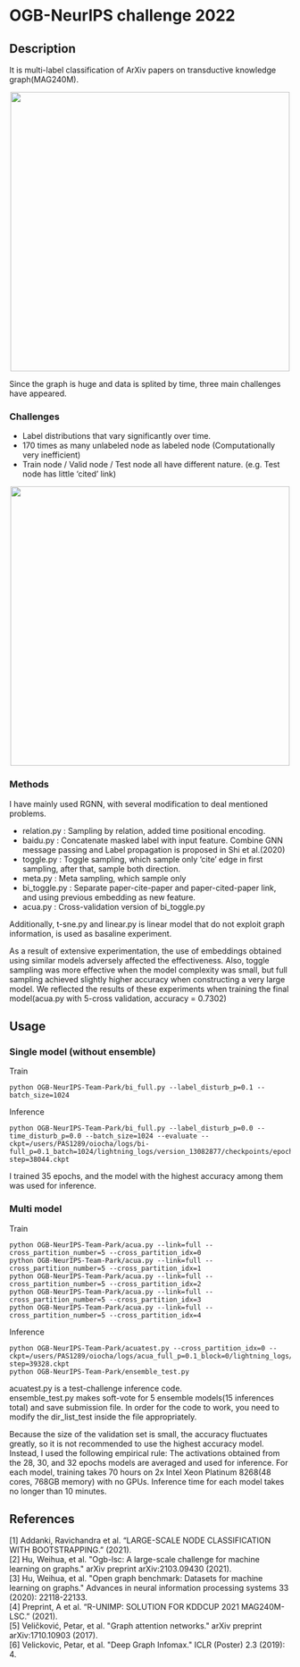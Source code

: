 # OGB-NeurIPS challenge 2022

## Description
It is multi-label classification of ArXiv papers on transductive knowledge graph(MAG240M).

<p align="center">
  <img width="500" src="https://user-images.githubusercontent.com/100084401/199390976-887f7b28-0e51-4044-ad3f-6d39c35a618f.png">
</p>

Since the graph is huge and data is splited by time, three main challenges have appeared.


### Challenges
- Label distributions that vary significantly over time.
- 170 times as many unlabeled node as labeled node (Computationally very inefficient)
- Train node / Valid node / Test node all have different nature. (e.g. Test node has little ‘cited’ link)
<p align="center">
  <img width="500" src="https://user-images.githubusercontent.com/100084401/199392899-d8fe73b9-f480-4a1c-91ff-9ef924c0fb6f.png">
</p>



### Methods
I have mainly used RGNN, with several modification to deal mentioned problems.
- relation.py : Sampling by relation, added time positional encoding.
- baidu.py : Concatenate masked label with input feature. Combine GNN message passing and Label propagation is proposed in Shi et al.(2020)
- toggle.py : Toggle sampling, which sample only ‘cite’ edge in first sampling, after that, sample both direction.
- meta.py : Meta sampling, which sample only
- bi_toggle.py : Separate paper-cite-paper and paper-cited-paper link, and using previous embedding as new feature.
- acua.py : Cross-validation version of bi_toggle.py

Additionally, t-sne.py and linear.py is linear model that do not exploit graph information, is used as basaline experiment.

As a result of extensive experimentation, the use of embeddings obtained using similar models adversely affected the effectiveness. Also, toggle sampling was more effective when the model complexity was small, but full sampling achieved slightly higher accuracy when constructing a very large model. We reflected the results of these experiments when training the final model(acua.py with 5-cross validation, accuracy = 0.7302)



## Usage
### Single model (without ensemble)
Train
```
python OGB-NeurIPS-Team-Park/bi_full.py --label_disturb_p=0.1 --batch_size=1024 
```

Inference
```
python OGB-NeurIPS-Team-Park/bi_full.py --label_disturb_p=0.0 --time_disturb_p=0.0 --batch_size=1024 --evaluate --ckpt=/users/PAS1289/oiocha/logs/bi-full_p=0.1_batch=1024/lightning_logs/version_13082877/checkpoints/epoch=34-step=38044.ckpt
```
I trained 35 epochs, and the model with the highest accuracy among them was used for inference.



### Multi model
Train
```
python OGB-NeurIPS-Team-Park/acua.py --link=full --cross_partition_number=5 --cross_partition_idx=0
python OGB-NeurIPS-Team-Park/acua.py --link=full --cross_partition_number=5 --cross_partition_idx=1
python OGB-NeurIPS-Team-Park/acua.py --link=full --cross_partition_number=5 --cross_partition_idx=2
python OGB-NeurIPS-Team-Park/acua.py --link=full --cross_partition_number=5 --cross_partition_idx=3
python OGB-NeurIPS-Team-Park/acua.py --link=full --cross_partition_number=5 --cross_partition_idx=4
```

Inference
```
python OGB-NeurIPS-Team-Park/acuatest.py --cross_partition_idx=0 --ckpt=/users/PAS1289/oiocha/logs/acua_full_p=0.1_block=0/lightning_logs/version_13341040/checkpoints/epoch=32-step=39328.ckpt
python OGB-NeurIPS-Team-Park/ensemble_test.py
```
acuatest.py is a test-challenge inference code.\
ensemble_test.py makes soft-vote for 5 ensemble models(15 inferences total) and save submission file. In order for the code to work, you need to modify the dir_list_test inside the file appropriately.

Because the size of the validation set is small, the accuracy fluctuates greatly, so it is not recommended to use the highest accuracy model. Instead, I used the following empirical rule: The activations obtained from the 28, 30, and 32 epochs models are averaged and used for inference. For each model, training takes 70 hours on 2x Intel Xeon Platinum 8268(48 cores, 768GB memory) with no GPUs. Inference time for each model takes no longer than 10 minutes.




## References
[1] Addanki, Ravichandra et al. “LARGE-SCALE NODE CLASSIFICATION WITH BOOTSTRAPPING.” (2021).\
[2] Hu, Weihua, et al. "Ogb-lsc: A large-scale challenge for machine learning on graphs." arXiv preprint arXiv:2103.09430 (2021).\
[3] Hu, Weihua, et al. "Open graph benchmark: Datasets for machine learning on graphs." Advances in neural information processing systems 33 (2020): 22118-22133.\
[4] Preprint, A et al. “R-UNIMP: SOLUTION FOR KDDCUP 2021 MAG240M-LSC.” (2021).\
[5] Veličković, Petar, et al. "Graph attention networks." arXiv preprint arXiv:1710.10903 (2017).\
[6] Velickovic, Petar, et al. "Deep Graph Infomax." ICLR (Poster) 2.3 (2019): 4.
